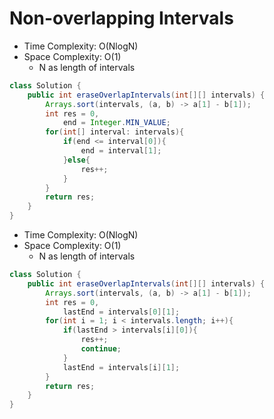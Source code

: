 # Non-overlapping Intervals

- Time Complexity: O(NlogN)
- Space Complexity: O(1)
  - N as length of intervals

```java
class Solution {
    public int eraseOverlapIntervals(int[][] intervals) {
        Arrays.sort(intervals, (a, b) -> a[1] - b[1]);
        int res = 0,
            end = Integer.MIN_VALUE;
        for(int[] interval: intervals){
            if(end <= interval[0]){
                end = interval[1];
            }else{
                res++;
            }
        }
        return res;
    }
}
```

- Time Complexity: O(NlogN)
- Space Complexity: O(1)
  - N as length of intervals

```java
class Solution {
    public int eraseOverlapIntervals(int[][] intervals) {
        Arrays.sort(intervals, (a, b) -> a[1] - b[1]);
        int res = 0,
            lastEnd = intervals[0][1];
        for(int i = 1; i < intervals.length; i++){
            if(lastEnd > intervals[i][0]){
                res++;
                continue;
            }
            lastEnd = intervals[i][1];
        }
        return res;
    }
}
```
